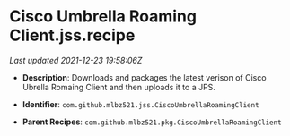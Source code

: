 # Cisco Umbrella Roaming Client.jss.recipe

_Last updated 2021-12-23 19:58:06Z_

- **Description**: Downloads and packages the latest verison of Cisco Ubrella Romaing Client and then uploads it to a JPS.

- **Identifier**: `com.github.mlbz521.jss.CiscoUmbrellaRoamingClient`

- **Parent Recipes**: `com.github.mlbz521.pkg.CiscoUmbrellaRoamingClient`